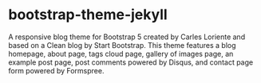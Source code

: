# bootstrap-theme-jekyll
A responsive blog theme for Bootstrap 5 created by Carles Loriente and based on a Clean blog by Start Bootstrap. This theme features a blog homepage, about page, tags cloud page, gallery of images page, an example post page, post comments powered by Disqus, and contact page form powered by Formspree.
